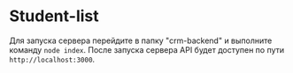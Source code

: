 # Student-list
Для запуска сервера перейдите в папку "crm-backend" и выполните команду `node index`.
После запуска сервера API будет доступен по пути `http://localhost:3000`.
